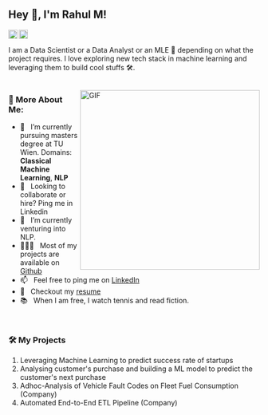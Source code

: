 ## Hey 👋, I'm Rahul M!
<a href='https://www.linkedin.com/in/rahul-m-7bb817178'><img align='left' alt="linkedin" src="https://raw.githubusercontent.com/rahul-jha98/rahul-jha98/561d474902b59c7429ec22bb73e225696c27b202/assets/linkedin.svg" height='18px'/></a>

<a href='https://www.kaggle.com/synchrobeast/'><img alt="kaggle" src="https://raw.githubusercontent.com/rahul-jha98/rahul-jha98/561d474902b59c7429ec22bb73e225696c27b202/assets/kaggle.svg" height='18px'/></a>


I am a Data Scientist or a Data Analyst or an MLE 🤖 depending on what the project requires. I love exploring new tech stack in machine learning and leveraging them to build cool stuffs 🛠️. 
<br/>
<br/>

<img align="right" alt="GIF" src="https://raw.githubusercontent.com/rahul-jha98/rahul-jha98/main/techstack.gif" width="360px"/>
  
### 🧐 More About Me:

- 🔭 &nbsp; I’m currently pursuing masters degree at TU Wien. Domains: **Classical Machine Learning**, **NLP**
- 🤝 &nbsp; Looking to collaborate or hire? Ping me in Linkedin
- 🌱 &nbsp; I’m currently venturing into NLP.
- 👨🏻‍💻 &nbsp; Most of my projects are available on [Github](https://github.com/RahulM264?tab=repositories)
- 📫 &nbsp; Feel free to ping me on [LinkedIn](https://www.linkedin.com/in/rahul-m-7bb817178/)
- 📝 &nbsp; Checkout my [resume](https://drive.google.com/file/d/1Hrb4W6SbpHSoyRqBmWYSVP6oRSv3ySHL/view?usp=sharing)
- 📚 &nbsp; When I am free, I watch tennis and read fiction.


<br>

### 🛠️ My Projects
1. Leveraging Machine Learning to predict success rate of startups
2. Analysing customer's purchase and building a ML model to predict the customer's next purchase
3. Adhoc-Analysis of Vehicle Fault Codes on Fleet Fuel Consumption (Company)
4. Automated End-to-End ETL Pipeline (Company)
